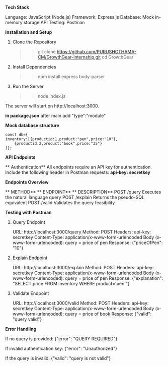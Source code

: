 **Tech Stack**

Language: JavaScript (Node.js)
Framework: Express.js
Database: Mock in-memory storage
API Testing: Postman


**Installation and Setup** 

  1. Clone the Repository

      >> git clone https://github.com/PURUSHOTHAMA-CM/GrowthGear-internship.git
      >> cd GrowthGear

  2. Install Dependencies

       >> npm install express body-parser

  3. Run the Server
       >> node index.js

The server will start on http://localhost:3000.

**in package.json**
  after main add 
    "type":"module"
    

**Mock database structure**

    const db={
    inventory:[{productid:1,product:"pen",price:"10"},
        {productid:2,product:"book",price:"35"}
    ]};

**API Endpoints**

  ** Authentication**
    All endpoints require an API key for authentication.
    Include the following header in Postman requests:
      **api-key: secretkey**
      

  **Endpoints Overview**

 ** METHOD**        ** ENDPOINT**       ** DESCRIPTION**
     POST              /query        	    Executes the natural language query
     POST              /explain           Returns the pseudo-SQL equivalent
     POST              /valid             Validates the query feasibility


**Testing with Postman**

1. Query Endpoint
   
     URL: http://localhost:3000/query
     Method: POST
     Headers:
             api-key: secretkey
             Content-Type: application/x-www-form-urlencoded
     Body (x-www-form-urlencoded):
             query = price of pen
     Response:
             {"priceOfPen": "10"}

2. Explain Endpoint
   
     URL: http://localhost:3000/explain
     Method: POST
     Headers:
             api-key: secretkey
             Content-Type: application/x-www-form-urlencoded
     Body (x-www-form-urlencoded):
             query = price of pen
     Response:
             {"explanation": "SELECT price FROM inventory WHERE product='pen'"}

3. Validate Endpoint
   
     URL: http://localhost:3000/valid
     Method: POST
     Headers:
             api-key: secretkey
             Content-Type: application/x-www-form-urlencoded
     Body (x-www-form-urlencoded):
             query = price of book
     Response:
             {"valid": "query valid"}
     

**Error Handling**

  If no query is provided:
                    {"error": "QUERY REQUIRED"}

  If invalid authentication key:
                    {"error": "Unauthorized"}

  If the query is invalid:
                    {"valid": "query is not valid"}
                    
